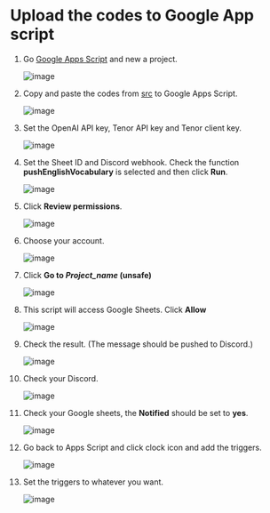 # Upload the codes to Google App script

1. Go [Google Apps Script](https://script.google.com/u/1/home) and new a project.

   ![image](https://user-images.githubusercontent.com/30837573/198055474-565de3d2-87d0-46d1-9ffa-56b93e58e827.png)

2. Copy and paste the codes from [src](/src/) to Google Apps Script.

   ![image](https://user-images.githubusercontent.com/30837573/218259925-11b7ddc2-35e9-4727-8eb1-2172d306aaf7.png)

3. Set the OpenAI API key, Tenor API key and Tenor client key.

   ![image](https://user-images.githubusercontent.com/30837573/218260227-ee7add58-3553-46a2-855e-ad961c7427a5.png)

4. Set the Sheet ID and Discord webhook. Check the function **pushEnglishVocabulary** is selected and then click **Run**.

   ![image](https://user-images.githubusercontent.com/30837573/218260603-55483fd9-a1ee-44f3-96fc-a97b110c8787.png)

5. Click **Review permissions**.

   ![image](https://user-images.githubusercontent.com/30837573/198056458-cbf2246f-05ee-40c7-bcbf-f3a36c6db512.png)

6. Choose your account.

   ![image](https://user-images.githubusercontent.com/30837573/198056565-b2556a65-1269-4f36-9473-3ef89ed58d0b.png)

7. Click **Go to _Project_name_ (unsafe)**

   ![image](https://user-images.githubusercontent.com/30837573/198056765-2495e723-67ca-4591-b1e5-9bc629f90e0a.png)

8. This script will access Google Sheets. Click **Allow**

   ![image](https://user-images.githubusercontent.com/30837573/198056935-88c6d84a-1654-4cf9-9d50-531efe56a6a7.png)

9. Check the result. (The message should be pushed to Discord.)

   ![image](https://user-images.githubusercontent.com/30837573/198058671-36b23d8a-0fbc-4191-836c-6c2565675be3.png)

10. Check your Discord.

    ![image](https://user-images.githubusercontent.com/30837573/218260988-9bb30699-4151-49d7-9c90-2a1ddc222f1d.png)

11. Check your Google sheets, the **Notified** should be set to **yes**.

    ![image](https://user-images.githubusercontent.com/30837573/218261055-f117d215-e123-4a57-81cd-4dd1d3ac4b7c.png)

12. Go back to Apps Script and click clock icon and add the triggers.

    ![image](https://user-images.githubusercontent.com/30837573/198059903-dc8a1178-641c-4c8d-be22-e3711c9962ea.png)

13. Set the triggers to whatever you want.

    ![image](https://user-images.githubusercontent.com/30837573/198060091-06591ec9-e4fe-4539-9184-52ef6bd7b254.png)
